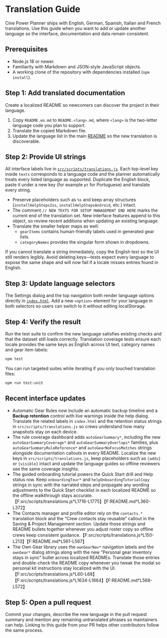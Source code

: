 # Translation Guide

Cine Power Planner ships with English, German, Spanish, Italian and French translations. Use this guide when you want to add or update another language so the interface, documentation and data remain consistent.

## Prerequisites

- Node.js 18 or newer.
- Familiarity with Markdown and JSON-style JavaScript objects.
- A working clone of the repository with dependencies installed (`npm install`).

## Step 1: Add translated documentation

Create a localized README so newcomers can discover the project in their language.

1. Copy `README.en.md` to `README.<lang>.md`, where `<lang>` is the two-letter language code you plan to support.
2. Translate the copied Markdown file.
3. Update the language list in the main [README](../README.md#translations) so the new translation is discoverable.

## Step 2: Provide UI strings

All interface labels live in [`src/scripts/translations.js`](../src/scripts/translations.js). Each top-level key inside `texts` corresponds to a language code and the planner automatically treats every listed language as supported. Duplicate the English block, paste it under a new key (for example `pt` for Portuguese) and translate every string.

- Preserve placeholders such as `%s` and keep array structures (`installHelpStepsIos`, `installHelpStepsAndroid`, etc.) intact.
- The comment `// NEW TEXTS FOR SETUP MANAGEMENT END HERE` marks the current end of the translation set. New interface features append to this object, so review recent additions when updating an existing language.
- Translate the smaller helper maps as well:
  - `gearItems` contains human-friendly labels used in generated gear lists.
  - `categoryNames` provides the singular form shown in dropdowns.

If you cannot translate a string immediately, copy the English text so the UI still renders legibly. Avoid deleting keys—tests expect every language to expose the same shape and will now fail if a locale misses entries found in English.

## Step 3: Update language selectors

The Settings dialog and the top navigation both render language options directly in [`index.html`](../index.html). Add a new `<option>` element for your language in both selectors so users can switch to it without editing localStorage.

## Step 4: Verify the result

Run the test suite to confirm the new language satisfies existing checks and that the dataset still loads correctly. Translation coverage tests ensure each locale provides the same keys as English across UI text, category names and gear item labels:

```bash
npm test
```

You can run targeted suites while iterating if you only touched translation files:

```bash
npm run test:unit
```

## Recent interface updates

- Automatic Gear Rules now include an automatic backup timeline and a **Backup retention**
  control with live warnings inside the help dialog. Translate the related labels in
  `index.html` and the retention status strings in `src/scripts/translations.js` so crews
  understand how many snapshots stay on each device.
- The rule coverage dashboard adds `autoGearSummary*`, including the new
  `autoGearSummaryCoverage*` and `autoGearSummaryOverlaps*` families, plus
  `autoGearSummaryRuleReference*` and `autoGearNoFocusMatches` strings alongside
  documentation callouts in every README. Localize the new keys in
  `src/scripts/translations.js`, keep placeholders such as `{adds}` or
  `{visible}` intact and update the language guides so offline reviewers see the
  same coverage insights.
- The guided onboarding tutorial powers the Quick Start drill and Help status
  row. Keep `onboardingTour*` and `helpOnboardingTutorialCopy` strings in sync
  with the narrated steps and propagate any wording adjustments to the Quick
  Start checklist in each localized README so the offline walkthrough stays
  accurate.【F:src/scripts/translations.js†L1716-L1775】【F:README.md†L360-L372】
- The Contacts manager and profile editor rely on the `contacts.*` translation
  block and the “Crew contacts stay reusable” callout in the Saving & Project
  Management section. Update those strings and README bullets together whenever
  you adjust roster copy so offline crews keep consistent guidance.【F:src/scripts/translations.js†L150-L213】【F:README.md†L561-L567】
- The Own Gear library uses the `ownGearNav*` navigation labels and the
  `ownGear*` dialog strings along with the new “Personal gear inventory stays in
  sync” bullet across localized READMEs. Translate those entries and double-check
  the README copy whenever you tweak the modal so personal kit instructions stay
  localized with the UI.【F:src/scripts/translations.js†L60-L68】【F:src/scripts/translations.js†L1634-L1664】【F:README.md†L568-L572】

## Step 5: Open a pull request

Commit your changes, describe the new language in the pull request summary and mention any remaining untranslated phrases so maintainers can help. Linking to this guide from your PR helps other contributors follow the same process.
